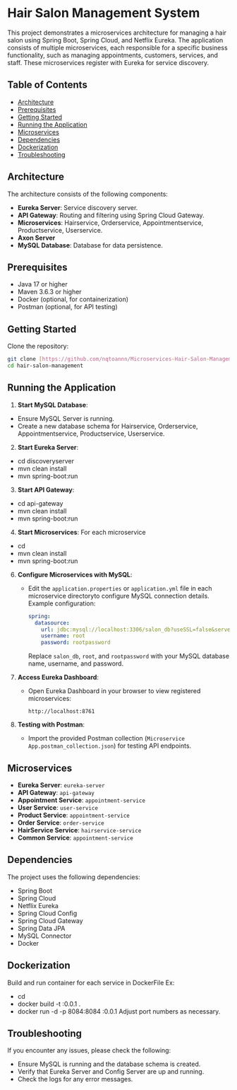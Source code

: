 # Hair Salon Management System

This project demonstrates a microservices architecture for managing a hair salon using Spring Boot, Spring Cloud, and Netflix Eureka. The application consists of multiple microservices, each responsible for a specific business functionality, such as managing appointments, customers, services, and staff. These microservices register with Eureka for service discovery.

## Table of Contents
- [Architecture](#architecture)
- [Prerequisites](#prerequisites)
- [Getting Started](#getting-started)
- [Running the Application](#running-the-application)
- [Microservices](#microservices)
- [Dependencies](#dependencies)
- [Dockerization](#Dockerization)
- [Troubleshooting](#troubleshooting)

## Architecture

The architecture consists of the following components:

- **Eureka Server**: Service discovery server.
- **API Gateway**: Routing and filtering using Spring Cloud Gateway.
- **Microservices**: Hairservice, Orderservice, Appointmentservice, Productservice, Userservice.
- **Axon Server**
- **MySQL Database**: Database for data persistence.

## Prerequisites

- Java 17 or higher
- Maven 3.6.3 or higher
- Docker (optional, for containerization)
- Postman (optional, for API testing)

## Getting Started

Clone the repository:

```bash
git clone [https://github.com/nqtoannn/Microservices-Hair-Salon-Management](https://github.com/nqtoannn/Microservices-Hair-Salon-Management)
cd hair-salon-management
```
## Running the Application
1. **Start MySQL Database**: 
  - Ensure MySQL Server is running.
  - Create a new database schema for Hairservice, Orderservice, Appointmentservice, Productservice, Userservice.

2. **Start Eureka Server**:
  - cd discoveryserver
  - mvn clean install
  - mvn spring-boot:run

3. **Start API Gateway**:
  - cd api-gateway
  - mvn clean install
  - mvn spring-boot:run

4. **Start Microservices**:
  For each microservice 
  - cd <microservice>
  - mvn clean install
  - mvn spring-boot:run

6. **Configure Microservices with MySQL**:
   - Edit the `application.properties` or `application.yml` file in each microservice directoryto configure MySQL connection details. Example configuration:
     ```yaml
     spring:
       datasource:
         url: jdbc:mysql://localhost:3306/salon_db?useSSL=false&serverTimezone=UTC
         username: root
         password: rootpassword
     ```
     Replace `salon_db`, `root`, and `rootpassword` with your MySQL database name, username, and password.

9. **Access Eureka Dashboard**:
   - Open Eureka Dashboard in your browser to view registered microservices:
     ```
     http://localhost:8761
     ```

10. **Testing with Postman**:
    - Import the provided Postman collection (`Microservice App.postman_collection.json`) for testing API endpoints.

## Microservices

- **Eureka Server**: `eureka-server`
- **API Gateway**: `api-gateway`
- **Appointment Service**: `appointment-service`
- **User Service**: `user-service`
- **Product Service**: `appointment-service`
- **Order Service**: `order-service`
- **HairService Service**: `hairservice-service`
- **Common Service**: `appointment-service`

## Dependencies
The project uses the following dependencies:
- Spring Boot
- Spring Cloud
- Netflix Eureka
- Spring Cloud Config
- Spring Cloud Gateway
- Spring Data JPA
- MySQL Connector
- Docker
## Dockerization
Build and run container for each service in DockerFile
Ex:
  - cd <microservice>
  - docker build -t <microservice>:0.0.1 .
  - docker run -d -p 8084:8084 <microservice>:0.0.1
Adjust port numbers as necessary.
## Troubleshooting
If you encounter any issues, please check the following:
  - Ensure MySQL is running and the database schema is created.
  - Verify that Eureka Server and Config Server are up and running.
  - Check the logs for any error messages.

